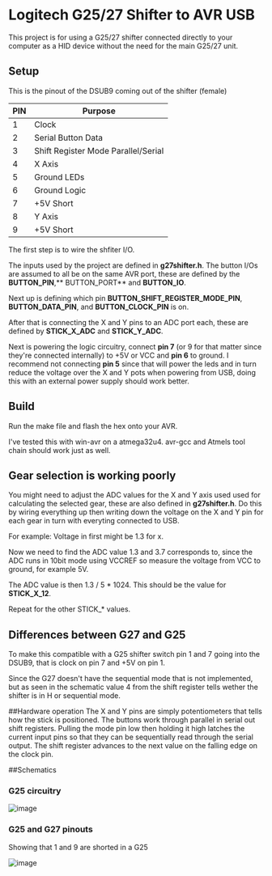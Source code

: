 Logitech G25/27 Shifter to AVR  USB
==
This project is for using a G25/27 shifter connected directly to your computer as a HID device without the need for the main G25/27 unit.

## Setup ##

This is the pinout of the DSUB9 coming out of the shifter (female)

PIN   | Purpose
------|--------------
1     | Clock
2     | Serial Button Data
3     | Shift Register Mode Parallel/Serial
4     | X Axis
5     | Ground LEDs
6     | Ground Logic
7     | +5V Short
8     | Y Axis
9     | +5V Short

The first step is to wire the shfiter I/O.

The inputs used by the project are defined in **g27shifter.h**. The button I/Os are assumed to all be on the same AVR port, these are defined by the **BUTTON_PIN**,** BUTTON_PORT** and **BUTTON_IO**.

Next up is defining which pin **BUTTON_SHIFT_REGISTER_MODE_PIN**, **BUTTON_DATA_PIN**, and **BUTTON_CLOCK_PIN** is on.

After that is connecting the X and Y pins to an ADC port each, these are defined by **STICK_X_ADC** and **STICK_Y_ADC**.

Next is powering the logic circuitry, connect **pin 7** (or 9 for that matter since they're connected internally) to +5V or VCC and **pin 6** to ground. I recommend not connecting **pin 5** since that will power the leds and in turn reduce the voltage over the X and Y pots when powering from USB, doing this with an external power supply should work better.

## Build
Run the make file and flash the hex onto your AVR.

I've tested this with win-avr on a atmega32u4. avr-gcc and Atmels tool chain should work just as well.

## Gear selection is working poorly
You might need to adjust the ADC values for the X and Y axis used used for calculating the selected gear, these are also defined in **g27shifter.h**. Do this by wiring everything up then writing down the voltage on the X and Y pin for each gear in turn with everyting connected to USB.

For example:
Voltage in first might be 1.3 for x.

Now we need to find the ADC value 1.3 and 3.7 corresponds to, since the ADC runs in 10bit mode using VCCREF so measure the voltage from VCC to ground, for example 5V.

The ADC value is then 1.3 / 5 \* 1024. This should be the value for **STICK_X_12**.

Repeat for the other STICK_\* values.

## Differences between G27 and G25
To make this compatible with a G25 shifter switch pin 1 and 7 going into the DSUB9, that is clock on pin 7 and +5V on pin 1.

Since the G27 doesn't have the sequential mode that is not implemented, but as seen in the schematic value 4 from the shift register tells wether the shifter is in H or sequential mode.

##Hardware operation
The X and Y pins are simply potentiometers that tells how the stick is positioned. The buttons work through parallel in serial out shift registers. Pulling the mode pin low then holding it high latches the current input pins so that they can be sequentially read through the serial output. The shift register advances to the next value on the falling edge on the clock pin.

##Schematics
### G25 circuitry ###
![image](http://i.imgur.com/W0HSzhh.png?1)

### G25 and G27 pinouts ###
Showing that 1 and 9 are shorted in a G25

![image](http://i.imgur.com/csH44Uz.jpg?1)

